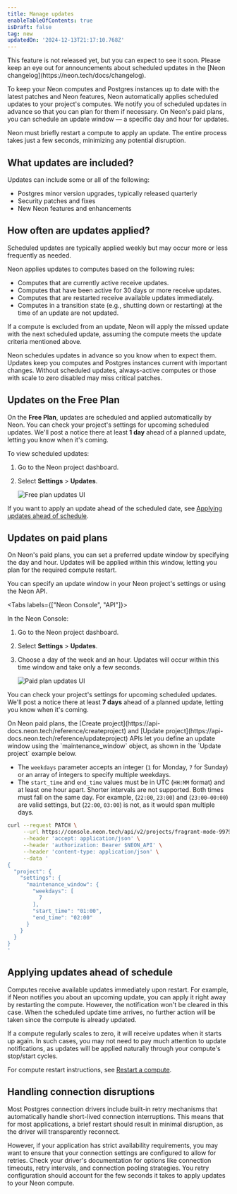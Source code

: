 ```yaml
---
title: Manage updates
enableTableOfContents: true
isDraft: false
tag: new
updatedOn: '2024-12-13T21:17:10.768Z'
---
```


<Admonition type="note" title="coming soon">
This feature is not released yet, but you can expect to see it soon. Please keep an eye out for announcements about scheduled updates in the [Neon changelog](https://neon.tech/docs/changelog).
</Admonition>

To keep your Neon computes and Postgres instances up to date with the latest patches and Neon features, Neon automatically applies scheduled updates to your project's computes. We notify you of scheduled updates in advance so that you can plan for them if necessary. On Neon's paid plans, you can schedule an update window — a specific day and hour for updates.

Neon must briefly restart a compute to apply an update. The entire process takes just a few seconds, minimizing any potential disruption.

## What updates are included?

Updates can include some or all of the following:

- Postgres minor version upgrades, typically released quarterly
- Security patches and fixes
- New Neon features and enhancements

## How often are updates applied?

Scheduled updates are typically applied weekly but may occur more or less frequently as needed.

Neon applies updates to computes based on the following rules:

- Computes that are currently active receive updates.
- Computes that have been active for 30 days or more receive updates.
- Computes that are restarted receive available updates immediately.
- Computes in a transition state (e.g., shutting down or restarting) at the time of an update are not updated.

If a compute is excluded from an update, Neon will apply the missed update with the next scheduled update, assuming the compute meets the update criteria mentioned above.

<Admonition type="note" title="Regular updates keep your database healthy">
Neon schedules updates in advance so you know when to expect them. Updates keep you computes and Postgres instances current with important changes. Without scheduled updates, always-active computes or those with scale to zero disabled may miss critical patches.
</Admonition>

## Updates on the Free Plan

On the **Free Plan**, updates are scheduled and applied automatically by Neon. You can check your project's settings for upcoming scheduled updates. We'll post a notice there at least **1 day** ahead of a planned update, letting you know when it's coming.

To view scheduled updates:

1. Go to the Neon project dashboard.
2. Select **Settings** > **Updates**.

   ![Free plan updates UI](/docs/manage/free_plan_updates.png)

If you want to apply an update ahead of the scheduled date, see [Applying updates ahead of schedule](#applying-updates-ahead-of-schedule).

## Updates on paid plans

On Neon's paid plans, you can set a preferred update window by specifying the day and hour. Updates will be applied within this window, letting you plan for the required compute restart.

You can specify an update window in your Neon project's settings or using the Neon API.

<Tabs labels={["Neon Console", "API"]}>

<TabItem>
In the Neon Console:

1. Go to the Neon project dashboard.
2. Select **Settings** > **Updates**.
3. Choose a day of the week and an hour. Updates will occur within this time window and take only a few seconds.

   ![Paid plan updates UI](/docs/manage/paid_plan_updates.png)

You can check your project's settings for upcoming scheduled updates. We'll post a notice there at least **7 days** ahead of a planned update, letting you know when it's coming.

</TabItem>

<TabItem>
On Neon paid plans, the [Create project](https://api-docs.neon.tech/reference/createproject) and [Update project](https://api-docs.neon.tech/reference/updateproject) APIs let you define an update window using the `maintenance_window` object, as shown in the `Update project` example below.

- The `weekdays` parameter accepts an integer (`1` for Monday, `7` for Sunday) or an array of integers to specify multiple weekdays.
- The `start_time` and `end_time` values must be in UTC (`HH:MM` format) and at least one hour apart. Shorter intervals are not supported. Both times must fall on the same day. For example, (`22:00`, `23:00`) and (`23:00–00:00`) are valid settings, but (`22:00`, `03:00`) is not, as it would span multiple days.

```bash
curl --request PATCH \
     --url https://console.neon.tech/api/v2/projects/fragrant-mode-99795914 \
     --header 'accept: application/json' \
     --header 'authorization: Bearer $NEON_API' \
     --header 'content-type: application/json' \
     --data '
{
  "project": {
    "settings": {
      "maintenance_window": {
        "weekdays": [
          7
        ],
        "start_time": "01:00",
        "end_time": "02:00"
      }
    }
  }
}
'
```

</TabItem>

</Tabs>

## Applying updates ahead of schedule

Computes receive available updates immediately upon restart. For example, if Neon notifies you about an upcoming update, you can apply it right away by restarting the compute. However, the notification won't be cleared in this case. When the scheduled update time arrives, no further action will be taken since the compute is already updated.

If a compute regularly scales to zero, it will receive updates when it starts up again. In such cases, you may not need to pay much attention to update notifications, as updates will be applied naturally through your compute's stop/start cycles.

For compute restart instructions, see [Restart a compute](/docs/manage/endpoints#restart-a-compute).

## Handling connection disruptions

Most Postgres connection drivers include built-in retry mechanisms that automatically handle short-lived connection interruptions. This means that for most applications, a brief restart should result in minimal disruption, as the driver will transparently reconnect.

However, if your application has strict availability requirements, you may want to ensure that your connection settings are configured to allow for retries. Check your driver's documentation for options like connection timeouts, retry intervals, and connection pooling strategies. You retry configuration should account for the few seconds it takes to apply updates to your Neon compute.

<NeedHelp/>
